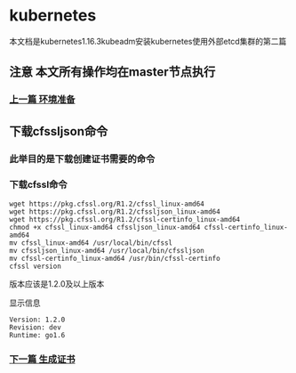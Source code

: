 # kubernetes

本文档是kubernetes1.16.3kubeadm安装kubernetes使用外部etcd集群的第二篇

## 注意 本文所有操作均在master节点执行

### [上一篇  环境准备](https://github.com/mytting/kubernetes/blob/master/A-kubeadm%E5%AE%89%E8%A3%85Kubernetes%E9%9B%86%E7%BE%A4%E4%BD%BF%E7%94%A8%E5%A4%96%E9%83%A8etcd/v1.16.3-A%20%E7%8E%AF%E5%A2%83%E5%87%86%E5%A4%87.md)

## 下载cfssljson命令

### 此举目的是下载创建证书需要的命令

### 下载cfssl命令

```
wget https://pkg.cfssl.org/R1.2/cfssl_linux-amd64
wget https://pkg.cfssl.org/R1.2/cfssljson_linux-amd64
wget https://pkg.cfssl.org/R1.2/cfssl-certinfo_linux-amd64
chmod +x cfssl_linux-amd64 cfssljson_linux-amd64 cfssl-certinfo_linux-amd64
mv cfssl_linux-amd64 /usr/local/bin/cfssl
mv cfssljson_linux-amd64 /usr/local/bin/cfssljson
mv cfssl-certinfo_linux-amd64 /usr/bin/cfssl-certinfo
cfssl version
```

版本应该是1.2.0及以上版本

显示信息

```
Version: 1.2.0
Revision: dev
Runtime: go1.6
```

### [下一篇   生成证书](https://github.com/mytting/kubernetes/blob/master/A-kubeadm%E5%AE%89%E8%A3%85Kubernetes%E9%9B%86%E7%BE%A4%E4%BD%BF%E7%94%A8%E5%A4%96%E9%83%A8etcd/v1.16.3-C%20%E7%94%9F%E6%88%90%E8%AF%81%E4%B9%A6.md)
